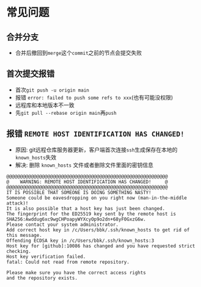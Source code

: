 # 常见问题

## 合并分支
* 合并后撤回到`merge`这个`commit`之前的节点会提交失败

## 首次提交报错
* 首次`git push -u origin main`
* 报错 `error: failed to push some refs to xxx`(也有可能没权限)
* 远程库和本地版本不一致
* 先`git pull --rebase origin main`再`push`

##  报错 `REMOTE HOST IDENTIFICATION HAS CHANGED!`
* 原因: git远程仓库服务器更新，客户端首次连接`ssh`生成保存在本地的`known_hosts`失效
* 解决: 删除 `known_hosts` 文件或者删除文件里面的密钥信息
```{10,11}
@@@@@@@@@@@@@@@@@@@@@@@@@@@@@@@@@@@@@@@@@@@@@@@@@@@@@@@@@@@
@    WARNING: REMOTE HOST IDENTIFICATION HAS CHANGED!     @
@@@@@@@@@@@@@@@@@@@@@@@@@@@@@@@@@@@@@@@@@@@@@@@@@@@@@@@@@@@
IT IS POSSIBLE THAT SOMEONE IS DOING SOMETHING NASTY!
Someone could be eavesdropping on you right now (man-in-the-middle attack)!
It is also possible that a host key has just been changed.
The fingerprint for the ED25519 key sent by the remote host is
SHA256:Awddug6xc9wgCHPoapyWYXcyOp9o2dn+68yF0GxzG6w.
Please contact your system administrator.
Add correct host key in /c/Users/bbk/.ssh/known_hosts to get rid of this message.
Offending ECDSA key in /c/Users/bbk/.ssh/known_hosts:3
Host key for [github]:10086 has changed and you have requested strict checking.
Host key verification failed.
fatal: Could not read from remote repository.

Please make sure you have the correct access rights
and the repository exists.
```
